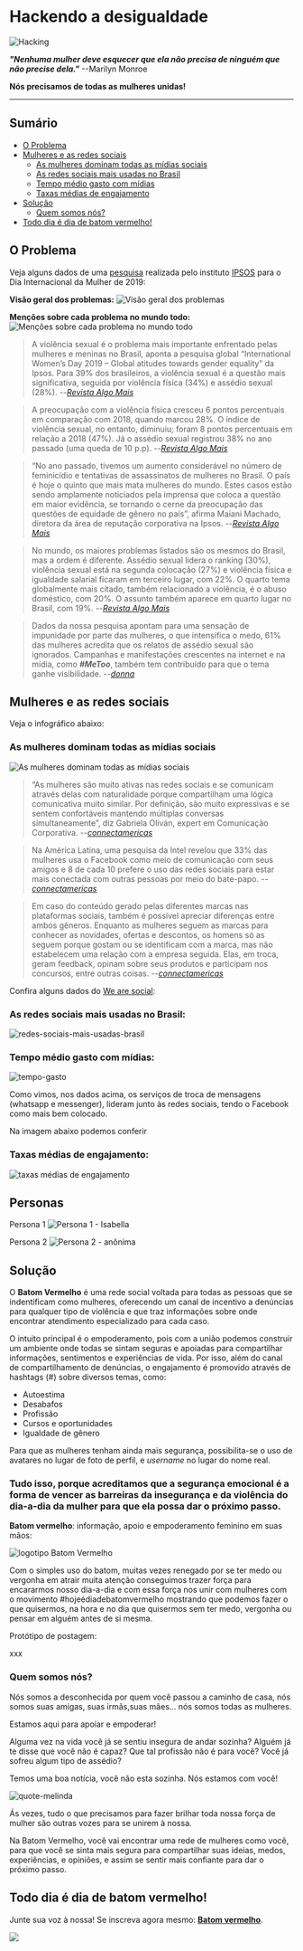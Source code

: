 # Hackendo a desigualdade

![Hacking](src/imgs/hacking.png)

***"Nenhuma mulher deve esquecer que ela não precisa de ninguém que não precise dela."*** --Marilyn Monroe

**Nós precisamos de todas as mulheres unidas!**

---

## Sumário
* [O Problema](#O-Problema)
* [Mulheres e as redes sociais](#Mulheres-e-as-redes-sociais)
  * [As mulheres dominam todas as mídias sociais](#As-mulheres-dominam-todas-as-mídias-sociais)
  * [As redes sociais mais usadas no Brasil](#As-redes-sociais-mais-usadas-no-Brasil)
  * [Tempo médio gasto com mídias](#Tempo-médio-gasto-com-mídias)
  * [Taxas médias de engajamento](#Taxas-médias-de-engajamento)
* [Solução](#Solução)
  * [Quem somos nós?](#Quem-somos-nós?)
* [Todo dia é dia de batom vermelho!](#Todo-dia-é-dia-de-batom-vermelho!)

## O Problema

Veja alguns dados de uma [pesquisa](https://www.ipsos.com/sites/default/files/ct/news/documents/2019-03/international-womens-day-2019-global-attitudes-towards-gender-equality.pdf) realizada pelo instituto [IPSOS](https://www.ipsos.com/en) para o Dia Internacional da Mulher de 2019:

**Visão geral dos problemas:**
![Visão geral dos problemas](src/dados/visao-geral.png)

**Menções sobre cada problema no mundo todo:**
![Menções sobre cada problema no mundo todo](src/dados/mundo.png)


> A violência sexual é o problema mais importante enfrentado pelas mulheres e meninas no Brasil, aponta a pesquisa global “International Women’s Day 2019 – Global atitudes towards gender equality” da Ipsos. Para 39% dos brasileiros, a violência sexual é a questão mais significativa, seguida por violência física (34%) e assédio sexual (28%). --[*Revista Algo Mais*](http://revista.algomais.com/exclusivas/pesquisa-violencia-sexual-e-fisica-sao-as-principais-preocupacoes-das-mulheres)

> A preocupação com a violência física cresceu 6 pontos percentuais em comparação com 2018, quando marcou 28%. O índice de violência sexual, no entanto, diminuiu; foram 8 pontos percentuais em relação a 2018 (47%). Já o assédio sexual registrou 38% no ano passado (uma queda de 10 p.p). --[*Revista Algo Mais*](http://revista.algomais.com/exclusivas/pesquisa-violencia-sexual-e-fisica-sao-as-principais-preocupacoes-das-mulheres)

> “No ano passado, tivemos um aumento considerável no número de feminicídio e tentativas de assassinatos de mulheres no Brasil. O país é hoje o quinto que mais mata mulheres do mundo. Estes casos estão sendo amplamente noticiados pela imprensa que coloca a questão em maior evidência, se tornando o cerne da preocupação das questões de equidade de gênero no país”, afirma Maiani Machado, diretora da área de reputação corporativa na Ipsos.
--[*Revista Algo Mais*](http://revista.algomais.com/exclusivas/pesquisa-violencia-sexual-e-fisica-sao-as-principais-preocupacoes-das-mulheres)

> No mundo, os maiores problemas listados são os mesmos do Brasil, mas a ordem é diferente. Assédio sexual lidera o ranking (30%), violência sexual está na segunda colocação (27%) e violência física e igualdade salarial ficaram em terceiro lugar, com 22%.
> O quarto tema globalmente mais citado, também relacionado a violência, é o abuso doméstico, com 20%. O assunto também aparece em quarto lugar no Brasil, com 19%.
--[*Revista Algo Mais*](http://revista.algomais.com/exclusivas/pesquisa-violencia-sexual-e-fisica-sao-as-principais-preocupacoes-das-mulheres)


> Dados da nossa pesquisa apontam para uma sensação de impunidade por parte das mulheres, o que intensifica o medo, 61% das mulheres acredita que os relatos de assédio sexual são ignorados. Campanhas e manifestações crescentes na internet e na mídia, como ***#MeToo***, também tem contribuído para que o tema ganhe visibilidade.
--[*donna*](https://gauchazh.clicrbs.com.br/donna/noticia/2018/03/pesquisa-mostra-as-principais-preocupacoes-das-mulheres-em-27-paises-saiba-quais-sao-elas-cjpiitfvk0077qpcnd40raame.html)


## Mulheres e as redes sociais

Veja o infográfico abaixo:

### As mulheres dominam todas as mídias sociais
![As mulheres dominam todas as mídias sociais](src/dados/24032014_175336_women-dominate-every-social-media-infographic.jpg)

> “As mulheres são muito ativas nas redes sociais e se comunicam através delas com naturalidade porque compartilham uma lógica comunicativa muito similar. Por definição, são muito expressivas e se sentem confortáveis mantendo múltiplas conversas simultaneamente”, diz Gabriela Oliván, expert em Comunicação Corporativa. 
--[*connectamericas*](https://connectamericas.com/pt/content/mulheres-lideram-revolu%C3%A7%C3%A3o-das-redes-sociais-0)


> Na América Latina, uma pesquisa da Intel revelou que 33% das mulheres usa o Facebook como meio de comunicação com seus amigos e 8 de cada 10 prefere o uso das redes sociais para estar mais conectada com outras pessoas por meio do bate-papo.
--[*connectamericas*](https://connectamericas.com/pt/content/mulheres-lideram-revolu%C3%A7%C3%A3o-das-redes-sociais-0)

> Em caso do conteúdo gerado pelas diferentes marcas nas plataformas sociais, também é possível apreciar diferenças entre ambos gêneros. Enquanto as mulheres seguem as marcas para conhecer as novidades, ofertas e descontos, os homens só as seguem porque gostam ou se identificam com a marca, mas não estabelecem uma relação com a empresa seguida. Elas, em troca, geram feedback, opinam sobre seus produtos e participam nos concursos, entre outras coisas.
--[*connectamericas*](https://connectamericas.com/pt/content/mulheres-lideram-revolu%C3%A7%C3%A3o-das-redes-sociais-0)

Confira alguns dados do [We are social](https://wearesocial.com):

### As redes sociais mais usadas no Brasil:
![redes-sociais-mais-usadas-brasil](src/dados/redes-sociais-mais-usadas-br.jpg)

### Tempo médio gasto com mídias:
![tempo-gasto](src/dados/tempo-gasto.jpg)

Como vimos, nos dados acima, os serviços de troca de mensagens (whatsapp e messenger), lideram junto às redes sociais, tendo o Facebook como mais bem colocado.

Na imagem abaixo podemos conferir 

### Taxas médias de engajamento:
![taxas médias de engajamento](src/dados/engajamento-facebook.jpg)

## Personas

Persona 1
![Persona 1 - Isabella](src/imgs/persona-isabella.png)

Persona 2
![Persona 2 - anônima](src/imgs/persona-anonima.png)

## Solução

O **Batom Vermelho** é uma rede social voltada para todas as pessoas que se indentificam como mulheres, oferecendo um canal de incentivo a denúncias para qualquer tipo de violência e que traz informações sobre onde encontrar atendimento especializado para cada caso. 

O intuito principal é o empoderamento, pois com a união podemos construir um ambiente onde todas se sintam seguras e apoiadas para compartilhar informações, sentimentos e experiências de vida. Por isso, além do canal de compartilhamento de denúncias, o engajamento é promovido através de hashtags (#) sobre diversos temas, como:

* Autoestima
* Desabafos
* Profissão
* Cursos e oportunidades
* Igualdade de gênero

Para que as mulheres tenham ainda mais segurança, possibilita-se o uso de avatares no lugar de foto de perfil, e *username* no lugar do nome real.

### Tudo isso, porque acreditamos que a segurança emocional é a forma de vencer as barreiras da insegurança e da violência do dia-a-dia da mulher para que ela possa dar o próximo passo.

**Batom vermelho**: informação, apoio e empoderamento feminino em suas mãos:

![logotipo Batom Vermelho](xxx)

Com o simples uso do batom, muitas vezes renegado por se ter medo ou vergonha em atrair muita atenção conseguimos trazer força para encararmos nosso dia-a-dia e com essa força nos unir com mulheres com o movimento #hojeédiadebatomvermelho mostrando que podemos fazer o que quisermos, na hora e no dia que quisermos sem ter medo, vergonha ou pensar em alguém antes de si mesma.

Protótipo de postagem:

xxx

### Quem somos nós?

Nós somos a desconhecida por quem você passou a caminho de casa, nós somos suas amigas, suas irmãs,suas mães... nós somos todas as mulheres.

Estamos aqui para apoiar e empoderar!

Alguma vez na vida você já se sentiu insegura de andar sozinha? 
Alguém já te disse que você não é capaz? 
Que tal profissão não é para você? 
Você já sofreu algum tipo de assédio?

Temos uma boa notícia, você não esta sozinha. Nós estamos com você!

![quote-melinda](src/imgs/quote-melinda.png)

Ás vezes, tudo o que precisamos para fazer brilhar toda nossa força de mulher são outras vozes para se unirem à nossa.

Na Batom Vermelho, você vai encontrar uma rede de mulheres como você, para que você se sinta mais segura para compartilhar suas ideias, medos, experiências, e opiniões, e assim se sentir mais confiante para dar o próximo passo.

## Todo dia é dia de batom vermelho!

Junte sua voz à nossa! Se inscreva agora mesmo: [**Batom vermelho**]().




![](src/imgs/mouth.jpg)